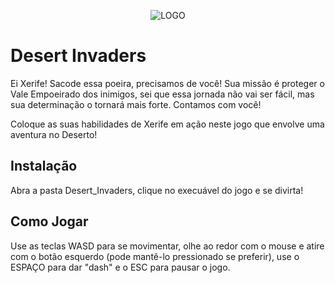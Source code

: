 
<p align="center">
  <img src="https://github.com/user-attachments/assets/c4448789-eb79-418c-b97e-02ef8ed76735" alt="LOGO">
</p>

# Desert Invaders

Ei Xerife! Sacode essa poeira, precisamos de você! 
Sua missão é proteger o Vale Empoeirado dos inimigos, sei que essa jornada não vai ser fácil, mas sua determinação o tornará mais forte. Contamos com você!

Coloque as suas habilidades de Xerife em ação neste jogo que envolve uma aventura no Deserto!

## Instalação 

Abra a pasta Desert_Invaders, clique no execuável do jogo e se divirta!

## Como Jogar

Use as teclas WASD para se movimentar, olhe ao redor com o mouse e atire com o botão esquerdo (pode mantê-lo pressionado se preferir), use o ESPAÇO para dar "dash" e o ESC para pausar o jogo.

